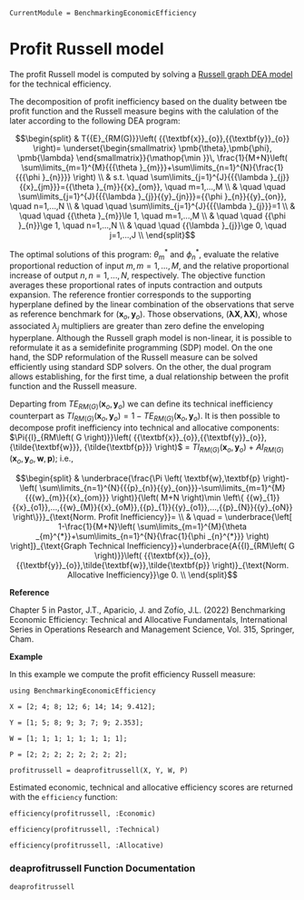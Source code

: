 ```@meta
CurrentModule = BenchmarkingEconomicEfficiency
```

# Profit Russell model

The profit Russell model is computed by solving a [Russell graph DEA model](https://javierbarbero.github.io/DataEnvelopmentAnalysis.jl/stable/technical/russell/#Russell-Graph-Model) for the technical efficiency.

The decomposition of profit inefficiency based on the duality between tbe profit function and the Russell measure begins with the calulation of the later according to the following DEA program:

```math
\begin{split}
	& T{{E}_{RM(G)}}\left( {{\textbf{x}}_{o}},{{\textbf{y}}_{o}} \right)= \underset{\begin{smallmatrix} \pmb{\theta},\pmb{\phi}, \pmb{\lambda} \end{smallmatrix}}{\mathop{\min }}\, \frac{1}{M+N}\left( \sum\limits_{m=1}^{M}{{{\theta }_{m}}}+\sum\limits_{n=1}^{N}{\frac{1}{{{\phi }_{n}}}} \right) \\
	& s.t. \quad \sum\limits_{j=1}^{J}{{{\lambda }_{j}}{{x}_{jm}}}={{\theta }_{m}}{{x}_{om}}, \quad m=1,...,M   \\
	& \quad \quad \sum\limits_{j=1}^{J}{{{\lambda }_{j}}{{y}_{jn}}}={{\phi }_{n}}{{y}_{on}}, \quad n=1,...,N  \\
	& \quad \quad \sum\limits_{j=1}^{J}{{{\lambda }_{j}}}=1  \\
	& \quad \quad {{\theta }_{m}}\le 1, \quad m=1,...,M  \\
	& \quad \quad {{\phi }_{n}}\ge 1, \quad n=1,...,N  \\
	& \quad \quad {{\lambda }_{j}}\ge 0, \quad j=1,...,J  \\
\end{split}
```

The optimal solutions of this program: $\theta^*_{m}$ and $\phi^*_{n}$, evaluate the relative proportional reduction of input $m, m=1,...,M$, and the relative proportional increase of output $n, n=1,...,N$, respectively. The objective function averages these proportional rates of inputs contraction and outputs expansion. The reference frontier corresponds to the supporting hyperplane defined by the linear combination of the observations that serve as reference benchmark for $(\mathbf{x}_o,\mathbf{y}_o)$. Those observations, ($\mathbf{\lambda}\mathbf{X},\mathbf{\lambda}\mathbf{X}$), whose associated $\lambda_j$ multipliers are greater than zero define the enveloping hyperplane. Although the Russell graph model is non-linear, it is possible to reformulate it as a semidefinite programming (SDP) model. On the one hand, the SDP reformulation of the Russell measure can be solved efficiently using standard SDP solvers. On the other, the dual program allows establishing, for the first time, a dual relationship between the profit function and the Russell measure.

Departing from $T{{E}_{RM(G)}}({{\textbf{x}}_{o}},{{\textbf{y}}_{o}})$ we can define its technical inefficiency counterpart as $T{I}_{RM(G)}( {\textbf{x}_{o}},{\textbf{y}_{o}})=1-T{{E}_{RM(G)}} ({\textbf{x}_{o}},{\textbf{y}_{o}})$. It is then possible to decompose profit inefficiency into technical and allocative components: $\Pi{{I}_{RM\left( G \right)}}\left( {{\textbf{x}}_{o}},{{\textbf{y}}_{o}},{\tilde{\textbf{w}}}, {\tilde{\textbf{p}}} \right)$ = $T{{I}_{RM\left( G \right)}}\left( {{\textbf{x}}_{o}},{{\textbf{y}}_{o}} \right)$ + $A{{I}_{RM\left( G \right)}}\left( {{\textbf{x}}_{o}},{{\textbf{y}}_{o}}, {\textbf{w}}, {\textbf{p}} \right)$; i.e.,    

```math
\begin{split}
	& \underbrace{\frac{\Pi \left( \textbf{w},\textbf{p} \right)-\left( \sum\limits_{n=1}^{N}{{{p}_{n}}{{y}_{on}}}-\sum\limits_{m=1}^{M}{{{w}_{m}}{{x}_{om}}} \right)}{\left( M+N \right)\min \left\{ {{w}_{1}}{{x}_{o1}},...,{{w}_{M}}{{x}_{oM}},{{p}_{1}}{{y}_{o1}},...,{{p}_{N}}{{y}_{oN}} \right\}}}_{\text{Norm. Profit Inefficiency}}= \\ 
	& \quad = \underbrace{\left[ 1-\frac{1}{M+N}\left( \sum\limits_{m=1}^{M}{\theta _{m}^{*}}+\sum\limits_{n=1}^{N}{\frac{1}{\phi _{n}^{*}}} \right) \right]}_{\text{Graph Technical Inefficiency}}+\underbrace{A{{I}_{RM\left( G \right)}}\left( {{\textbf{x}}_{o}},{{\textbf{y}}_{o}},\tilde{\textbf{w}},\tilde{\textbf{p}} \right)}_{\text{Norm. Allocative Inefficiency}}\ge 0. \\ 
\end{split}
```
**Reference**

Chapter 5 in Pastor, J.T., Aparicio, J. and Zofío, J.L. (2022) Benchmarking Economic Efficiency: Technical and Allocative Fundamentals, International Series in Operations Research and Management Science, Vol. 315,  Springer, Cham. 

**Example**

In this example we compute the profit efficiency Russell measure:
```@example profitrussell
using BenchmarkingEconomicEfficiency

X = [2; 4; 8; 12; 6; 14; 14; 9.412];

Y = [1; 5; 8; 9; 3; 7; 9; 2.353];

W = [1; 1; 1; 1; 1; 1; 1; 1];

P = [2; 2; 2; 2; 2; 2; 2; 2];

profitrussell = deaprofitrussell(X, Y, W, P)
```

Estimated economic, technical and allocative efficiency scores are returned with the `efficiency` function:
```@example profitrussell
efficiency(profitrussell, :Economic)
```

```@example profitrussell
efficiency(profitrussell, :Technical)
```

```@example profitrussell
efficiency(profitrussell, :Allocative)
```

### deaprofitrussell Function Documentation

```@docs
deaprofitrussell
```

